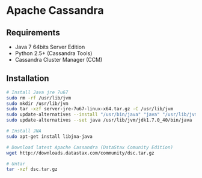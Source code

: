 # Apache Cassandra

## Requirements
  * Java 7 64bits Server Edition
  * Python 2.5+ (Cassandra Tools)
  * Cassandra Cluster Manager (CCM)

## Installation
```sh
# Install Java jre 7u67
sudo rm -rf /usr/lib/jvm
sudo mkdir /usr/lib/jvm
sudo tar -xzf server-jre-7u67-linux-x64.tar.gz -C /usr/lib/jvm
sudo update-alternatives --install "/usr/bin/java" "java" "/usr/lib/jvm/jdk1.7.0_40/bin/java" 1
sudo update-alternatives --set java /usr/lib/jvm/jdk1.7.0_40/bin/java

# Install JNA
sudo apt-get install libjna-java

# Download latest Apache Cassandra (DataStax Comunity Edition)
wget http://downloads.datastax.com/community/dsc.tar.gz

# Untar
tar -xzf dsc.tar.gz


```
